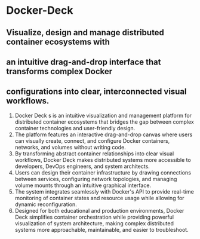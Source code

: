 # Docker-Deck
## Visualize, design and manage distributed container ecosystems with
## an intuitive drag-and-drop interface that transforms complex Docker
## configurations into clear, interconnected visual workflows.

1. Docker Deck s is an intuitive visualization and management platform for distributed
container ecosystems that bridges the gap between complex container technologies
and user-friendly design.
2. The platform features an interactive drag-and-drop canvas where users can visually
create, connect, and configure Docker containers, networks, and volumes without
writing code.
3. By transforming abstract container relationships into clear visual workflows, Docker
Deck makes distributed systems more accessible to developers, DevOps engineers,
and system architects.
4. Users can design their container infrastructure by drawing connections between
services, configuring network topologies, and managing volume mounts through an
intuitive graphical interface.
5. The system integrates seamlessly with Docker's API to provide real-time monitoring
of container states and resource usage while allowing for dynamic reconfiguration.
6. Designed for both educational and production environments, Docker Deck simplifies
container orchestration while providing powerful visualization of system architecture,
making complex distributed systems more approachable, maintainable, and easier to
troubleshoot.
